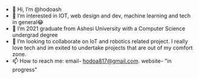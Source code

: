 - 👋 Hi, I’m @hodoash
- 👀 I’m interested in IOT, web design and dev, machine learning and tech in general😂
- 🌱 I’m  2021 graduate from Ashesi University with a Computer Science undergrad degree 
- 💞️ I’m looking to collaborate on IoT and robotics related project.
I really love tech and im exited to undertake projects that are out of my comfort zone.
- 📫 How to reach me: email- hodoa817@gmail.com. website- "in progress"

<!---
hodoash/hodoash is a ✨ special ✨ repository because its `README.md` (this file) appears on your GitHub profile.
You can click the Preview link to take a look at your changes.
--->
